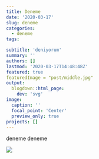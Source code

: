 ```yaml
---
title: Deneme
date: '2020-03-17'
slug: deneme
categories:
  - deneme
tags:

subtitle: 'deniyorum'
summary: ''
authors: []
lastmod: '2020-03-17T14:48:48Z'
featured: true
featuredImage = "post/middle.jpg"
output:
  blogdown::html_page:
    dev: 'svg'
image:
  caption: ''
  focal_point: 'Center'
  preview_only: true
projects: []
---
```



deneme deneme

![](/post/middle.jpg)

